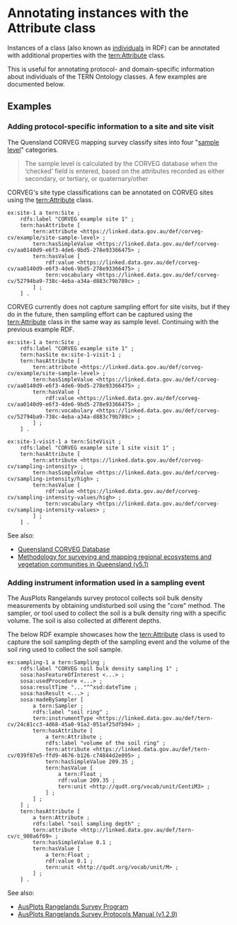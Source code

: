 # Annotating instances with the Attribute class

Instances of a class (also known as [individuals](http://www.linkeddatatools.com/help/classes) in RDF) can be annotated with additional properties with the [tern:Attribute](/viewers/tern-ontology?uri=https://w3id.org/tern/ontologies/tern/Attribute) class.

This is useful for annotating protocol- and domain-specific information about individuals of the TERN Ontology classes. A few examples are documented below.

## Examples

### Adding protocol-specific information to a site and site visit

The Quensland CORVEG mapping survey classify sites into four "[sample level](http://linked.data.gov.au/def/corveg-cv/52794ba9-738c-4eba-a34a-d883c79b789c)" categories.

> The sample level is calculated by the CORVEG database when the ‘checked’ field is entered, based on the attributes recorded as either secondary, or tertiary, or quaternary/other

CORVEG's site type classifications can be annotated on CORVEG sites using the [tern:Attribute](/viewers/tern-ontology?uri=https://w3id.org/tern/ontologies/tern/Attribute) class.

```turtle
ex:site-1 a tern:Site ;
    rdfs:label "CORVEG example site 1" ;
    tern:hasAttribute [
        tern:attribute <https://linked.data.gov.au/def/corveg-cv/example/site-sample-level> ;
        tern:hasSimpleValue <https://linked.data.gov.au/def/corveg-cv/aa0140d9-e6f3-4de6-9bd5-278e93366475> ;
        tern:hasValue [
            rdf:value <https://linked.data.gov.au/def/corveg-cv/aa0140d9-e6f3-4de6-9bd5-278e93366475> ;
            tern:vocabulary <https://linked.data.gov.au/def/corveg-cv/52794ba9-738c-4eba-a34a-d883c79b789c> ;
        ] ;
    ] .
```

CORVEG currently does not capture sampling effort for site visits, but if they do in the future, then sampling effort can be captured using the [tern:Attribute](/viewers/tern-ontology?uri=https://w3id.org/tern/ontologies/tern/Attribute) class in the same way as sample level. Continuing with the previous example RDF.

```turtle
ex:site-1 a tern:Site ;
    rdfs:label "CORVEG example site 1" ;
    tern:hasSite ex:site-1-visit-1 ;
    tern:hasAttribute [
        tern:attribute <https://linked.data.gov.au/def/corveg-cv/example/site-sample-level> ;
        tern:hasSimpleValue <https://linked.data.gov.au/def/corveg-cv/aa0140d9-e6f3-4de6-9bd5-278e93366475> ;
        tern:hasValue [
            rdf:value <https://linked.data.gov.au/def/corveg-cv/aa0140d9-e6f3-4de6-9bd5-278e93366475> ;
            tern:vocabulary <https://linked.data.gov.au/def/corveg-cv/52794ba9-738c-4eba-a34a-d883c79b789c> ;
        ] ;
    ] .

ex:site-1-visit-1 a tern:SiteVisit ;
    rdfs:label "CORVEG example site 1 site visit 1" ;
    tern:hasAttribute [
        tern:attribute <https://linked.data.gov.au/def/corveg-cv/sampling-intensity> ;
        tern:hasSimpleValue <https://linked.data.gov.au/def/corveg-cv/sampling-intensity/high> ;
        tern:hasValue [
            rdf:value <https://linked.data.gov.au/def/corveg-cv/sampling-intensity-values/high> ;
            tern:vocabulary <https://linked.data.gov.au/def/corveg-cv/sampling-intensity-values> ;
        ] ;
    ] .
```

See also:

- [Queensland CORVEG Database](https://www.data.qld.gov.au/dataset/queensland-corveg-database)
- [Methodology for surveying and mapping regional ecosystems and vegetation communities in Queensland (v5.1)](https://www.publications.qld.gov.au/ckan-publications-attachments-prod/resources/6dee78ab-c12c-4692-9842-b7257c2511e4/methodology-mapping-surveying-v5-1.pdf?X-Amz-Algorithm=AWS4-HMAC-SHA256&X-Amz-Expires=3600&X-Amz-Date=20220120T054044Z&X-Amz-SignedHeaders=host&X-Amz-Security-Token=IQoJb3JpZ2luX2VjEOX%2F%2F%2F%2F%2F%2F%2F%2F%2F%2FwEaDmFwLXNvdXRoZWFzdC0yIkcwRQIhALASfUXnLsei8czmPWHPIKDIIcxb5pOxvZCm%2F0YWn7MdAiAq7Pa7tLOvQfLDJHIIsAiq9pOxzaTE7l1TfMHts34tfyqNBAj%2B%2F%2F%2F%2F%2F%2F%2F%2F%2F%2F8BEAMaDDI2NTMyNjI5ODYwMiIMGS3LjAGaKYfd0e2FKuEDL4B5upPnYQDTEXGs3LphC2py%2FAoDfEvAAJO%2FvyQNQviS93E03qlmTLfdUBgiicW9mAQ0nahkCCtGzmmplA%2FBBKNCdq6PBwYkH%2FDjcfp5fiURk1VNR23eaZgnRztsxvoazW4Sbrrb3fBJplFKkuJBrm%2FdAEXK1OHm0Ah58%2BnvlBguKQTj76qUSdvHilGjN6hsgc8HjnDwzhUQ7hISy%2BrgFFqK20NQOBhxNSVAgT0jkCg2lVjGpkFm7bFTgZ7wm7E1hHsU5gwK1wZTdplKV8Rgi74bvZiRQDrhGkihZkp%2Br14mqyv2v3JALCd7qSNl%2BlsjWffVayMcsRo3b9SiV4JGC5nQBJ32OrBBT%2FKhFmARFsyeLM%2BxATClBTLZfBEnIyfOIvR1yBQ3fI6Vd8bINd5znrDE3JGIE4Iv%2BYNqB03%2FfGpBPaHiXRKXOYrxRNyql83CRGMJ5hXLrgiqQwcwGbUu0dSSFfiLGgkgC8XYe0La1XPm6jraTR9mwMY9Wigqf8HbVqd3IdO3%2Fn%2Fl3zAF27rvWBvP9Zj%2FD6G3RhhJIDU82TgVgeryliyeAx1NvgfqQNVJCZv0sYJEAUtwX5NxwotFPxZoFgbae0hsJebjWF06eigRJFAtB8RCLqHzuSOmUGIupDCe3KOPBjqlAcX3ddQnpQ%2FbyyBMzX3u%2B1dyIi7zhNnE4YDERtMUs5pgOEbpzfPw5hOhNe9qTOEXBmjY9JdJGis7Iqun1RnnepgxlocPL9NVp22yXN0qBPUtwgORz1MPLLun8iasmube6fnJs6S%2BIXFXC6ZVeXAIAuIKCgDOtAOXPlBti3QOqpFD5LhV1o45Hn7WNT%2BPYBuBjTgCAey8%2FYKhZLOWV%2BXJ8HjPQbgILw%3D%3D&X-Amz-Credential=ASIAT3RVOAXVFCL7XXFA%2F20220120%2Fap-southeast-2%2Fs3%2Faws4_request&X-Amz-Signature=70ffeb64bd28a10f02df7627407279c9091109f1fa950b0404c66e7034e84402)

### Adding instrument information used in a sampling event

The AusPlots Rangelands survey protocol collects soil bulk density measurements by obtaining undisturbed soil using the "core" method. The sampler, or tool used to collect the soil is a bulk density ring with a specific volume. The soil is also collected at different depths.

The below RDF example showcases how the [tern:Attribute](/viewers/tern-ontology?uri=https://w3id.org/tern/ontologies/tern/Attribute) class is used to capture the soil sampling depth of the sampling event and the volume of the soil ring used to collect the soil sample.

```turtle {11-21,23-33}
ex:sampling-1 a tern:Sampling ;
    rdfs:label "CORVEG soil bulk density sampling 1" ;
    sosa:hasFeatureOfInterest <...> ;
    sosa:usedProcedure <...> ;
    sosa:resultTime "..."^^xsd:dateTime ;
    sosa:hasResult <...> ;
    sosa:madeBySampler [
        a tern:Sampler ;
        rdfs:label "soil ring" ;
        tern:instrumentType <https://linked.data.gov.au/def/tern-cv/24c81cc3-4d68-45a0-91a2-051af25dfb94> ;
        tern:hasAttribute [
            a tern:Attribute ;
            rdfs:label "volume of the soil ring" ;
            tern:attribute <https://linked.data.gov.au/def/tern-cv/039f87e5-ffd9-4676-b126-c74844d2e095> ;
            tern:hasSimpleValue 209.35 ;
            tern:hasValue [
                a tern:Float ;
                rdf:value 209.35 ;
                tern:unit <http://qudt.org/vocab/unit/CentiM3> ;
            ] ;
        ] ;
    ] ;
    tern:hasAttribute [
        a tern:Attribute ;
        rdfs:label "soil sampling depth" ;
        tern:attribute <http://linked.data.gov.au/def/tern-cv/c_908a6f69> ;
        tern:hasSimpleValue 0.1 ;
        tern:hasValue [
            a tern:Float ;
            rdf:value 0.1 ;
            tern:unit <http://qudt.org/vocab/unit/M> ;
        ] ;
    ] .
```

See also:

- [AusPlots Rangelands Survey Program](https://portal.tern.org.au/ausplots-rangelands-survey-program/18425)
- [AusPlots Rangelands Survey Protocols Manual (v1.2.9)](https://w3id.org/tern/static/ausplots-rangelands-manual/v1.2.9/manual.pdf)
